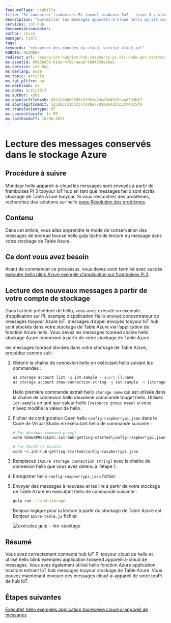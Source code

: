 ```yaml
---
featureFlags: usabilla
title: "Se connecter framboises Pi (nœud) tooAzure IoT - leçon 3 : stockage de Table | Documents Microsoft"
description: "Surveiller les messages appareil-à-cloud hello qu’ils sont écrits de stockage de Table Azure tooyour."
services: iot-hub
documentationcenter: 
author: shizn
manager: timlt
tags: 
keywords: "récupérer des données du cloud, service cloud iot"
ROBOTS: NOINDEX
redirect_url: /azure/iot-hub/iot-hub-raspberry-pi-kit-node-get-started
ms.assetid: 9965bd54-61da-479b-aaad-5604850a2be5
ms.service: iot-hub
ms.devlang: node
ms.topic: article
ms.tgt_pltfrm: na
ms.workload: na
ms.date: 3/21/2017
ms.author: xshi
ms.openlocfilehash: d3c2c8086d3561b7603e18ed00492fcaa0593b87
ms.sourcegitcommit: 523283cc1b3c37c428e77850964dc1c33742c5f0
ms.translationtype: MT
ms.contentlocale: fr-FR
ms.lasthandoff: 10/06/2017
---
```

# <a name="read-messages-persisted-in-azure-storage"></a>Lecture des messages conservés dans le stockage Azure
## <a name="what-you-will-do"></a>Procédure à suivre
Moniteur hello appareil-à-cloud les messages sont envoyés à partir de framboises Pi 3 tooyour IoT hub en tant que messages hello sont écrits stockage de Table Azure tooyour. Si vous rencontrez des problèmes, recherchez des solutions sur hello [page Résolution des problèmes](iot-hub-raspberry-pi-kit-node-troubleshooting.md).

## <a name="what-you-will-learn"></a>Contenu
Dans cet article, vous allez apprendre le mode de conservation des messages de tooread toouse hello gulp tâche de lecture du message dans votre stockage de Table Azure.

## <a name="what-you-need"></a>Ce dont vous avez besoin
Avant de commencer ce processus, vous devez avoir terminé avec succès [exécuter hello blink Azure exemple d’application sur framboises Pi 3](iot-hub-raspberry-pi-kit-node-lesson3-run-azure-blink.md).

## <a name="read-new-messages-from-your-storage-account"></a>Lecture des nouveaux messages à partir de votre compte de stockage
Dans l’article précédent de hello, vous avez exécuté un exemple d’application sur Pi. exemple d’application Hello envoyé concentrateur de messages tooyour Azure IoT. messages d’appel envoyés tooyour IoT hub sont stockés dans votre stockage de Table Azure via l’application de fonction Azure hello. Vous devez les messages tooread chaîne hello stockage Azure connexion à partir de votre stockage de Table Azure.

les messages tooread stockés dans votre stockage de Table Azure, procédez comme suit :

1. Obtenir la chaîne de connexion hello en exécutant hello suivant les commandes :

   ```bash
   az storage account list -g iot-sample --query [].name
   az storage account show-connection-string -g iot-sample -n {storage name}
   ```

   Hello première commande extrait hello `storage name` qui est utilisée dans la chaîne de connexion hello deuxième commande tooget hello. Utilisez `iot-sample` en tant que valeur hello `{resource group name}` si vous n’avez modifié la valeur de hello.
2. Fichier de configuration Open hello `config-raspberrypi.json` dans le Code de Visual Studio en exécutant hello de commande suivante :

   ```bash
   # For Windows command prompt
   code %USERPROFILE%\.iot-hub-getting-started\config-raspberrypi.json
   
   # For MacOS or Ubuntu
   code ~/.iot-hub-getting-started/config-raspberrypi.json
   ```
3. Remplacez `[Azure storage connection string]` avec la chaîne de connexion hello que vous avez obtenu à l’étape 1.
4. Enregistrer hello `config-raspberrypi.json` fichier.
5. Envoyer des messages à nouveau et les lire à partir de votre stockage de Table Azure en exécutant hello de commande suivante :
   
   ```bash
   gulp run --read-storage
   ```
   
   Bonjour logique pour la lecture à partir du stockage de Table Azure est Bonjour `azure-table.js` fichier.
   
    ![exécutez gulp --lire-stockage](media/iot-hub-raspberry-pi-lessons/lesson3/gulp_read_message.png)

## <a name="summary"></a>Résumé
Vous avez correctement connecté hub IoT Pi tooyour cloud de hello et utilisé hello blink exemples application toosend appareil-à-cloud de messages. Vous avez également utilisé hello fonction Azure application toostore entrant IoT hub messages tooyour stockage de Table Azure. Vous pouvez maintenant envoyer des messages cloud-à-appareil de votre tooPi de hub IoT.

## <a name="next-steps"></a>Étapes suivantes
[Exécutez hello exemples application tooreceive cloud-à-appareil de messages](iot-hub-raspberry-pi-kit-node-lesson4-send-cloud-to-device-messages.md)


